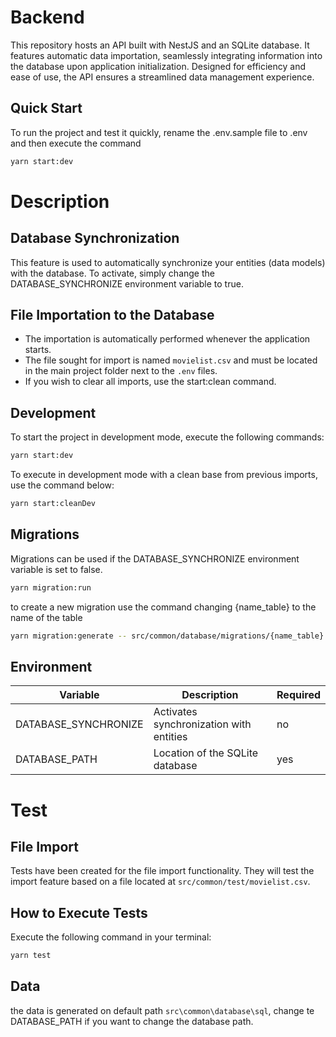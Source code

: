 # Backend

This repository hosts an API built with NestJS and an SQLite database. It features automatic data importation, seamlessly integrating information into the database upon application initialization. Designed for efficiency and ease of use, the API ensures a streamlined data management experience.

## Quick Start

To run the project and test it quickly, rename the .env.sample file to .env and then execute the command

```bash
yarn start:dev
```

# Description

## Database Synchronization

This feature is used to automatically synchronize your entities (data models) with the database. To activate, simply change the DATABASE_SYNCHRONIZE environment variable to true.

## File Importation to the Database

- The importation is automatically performed whenever the application starts.
- The file sought for import is named `movielist.csv` and must be located in the main project folder next to the `.env` files.
- If you wish to clear all imports, use the start:clean command.

## Development

To start the project in development mode, execute the following commands:

```bash
yarn start:dev
```

To execute in development mode with a clean base from previous imports, use the command below:

```bash
yarn start:cleanDev
```

## Migrations

Migrations can be used if the DATABASE_SYNCHRONIZE environment variable is set to false.

```bash
yarn migration:run
```

to create a new migration use the command changing {name_table} to the name of the table

```bash
yarn migration:generate -- src/common/database/migrations/{name_table}
```

## Environment

| Variable             | Description                             | Required |
| -------------------- | --------------------------------------- | -------- |
| DATABASE_SYNCHRONIZE | Activates synchronization with entities | no       |
| DATABASE_PATH        | Location of the SQLite database         | yes      |

# Test

## File Import

Tests have been created for the file import functionality. They will test the import feature based on a file located at `src/common/test/movielist.csv`.

## How to Execute Tests

Execute the following command in your terminal:

```bash
yarn test
```

## Data

the data is generated on default path `src\common\database\sql`, change te DATABASE_PATH if you want to change the database path.
